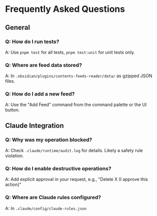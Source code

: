 # Frequently Asked Questions

## General

### Q: How do I run tests?
A: Use `pnpm test` for all tests, `pnpm test:unit` for unit tests only.

### Q: Where are feed data stored?
A: In `.obsidian/plugins/contents-feeds-reader/data/` as gzipped JSON files.

### Q: How do I add a new feed?
A: Use the "Add Feed" command from the command palette or the UI button.

## Claude Integration

### Q: Why was my operation blocked?
A: Check `.claude/runtime/audit.log` for details. Likely a safety rule violation.

### Q: How do I enable destructive operations?
A: Add explicit approval in your request, e.g., "Delete X (I approve this action)"

### Q: Where are Claude rules configured?
A: In `.claude/config/claude-rules.json`

